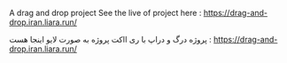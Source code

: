A drag and drop project
See the live of project here : 
https://drag-and-drop.iran.liara.run/

پروژه درگ و دراپ با ری ااکت
پروژه به صورت لایو اینجا هست :
https://drag-and-drop.iran.liara.run/





